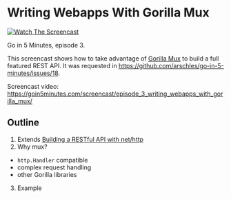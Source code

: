 # Writing Webapps With Gorilla Mux

[![Watch The Screencast](https://goin5minutes.com/img/watch-screencast.svg)](https://goin5minutes.com/screencast/episode_3_writing_webapps_with_gorilla_mux/)

Go in 5 Minutes, episode 3.

This screencast shows how to take advantage of [Gorilla Mux](https://github.com/gorilla/mux) to build a full featured REST API. It was requested in https://github.com/arschles/go-in-5-minutes/issues/18.

Screencast video:
https://goin5minutes.com/screencast/episode_3_writing_webapps_with_gorilla_mux/

## Outline

1. Extends [Building a RESTful API with net/http](https://github.com/arschles/go-in-5-minutes/tree/master/episode1)
2. Why mux?
  - `http.Handler` compatible
  - complex request handling
  - other Gorilla libraries
3. Example
